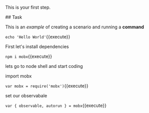 This is your first step.

## Task

This is an _example_ of creating a scenario and running a **command**

`echo 'Hello World'`{{execute}}

First let's install dependencies

`npm i mobx`{{execute}}

lets go to node shell and start coding

import mobx

`var mobx = require('mobx')`{{execute}}

set our observabale

`var { observable, autorun } = mobx`{{execute}}

